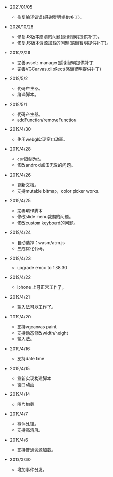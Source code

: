 * 2021/01/05
  * 修复编译错误(感谢智明提供补丁)。

* 2020/10/28
  * 修复JS版本崩溃的问题(感谢智明提供补丁)。
  * 修复JS版本资源加载的问题(感谢智明提供补丁)。

* 2019/7/26
  * 完善assets manager(感谢智明提供补丁)
  * 完善VGCanvas.clipRect(感谢智明提供补丁)

* 2019/5/2
  * 代码产生器。
  * 编译脚本。

* 2019/5/1
  * 代码产生器。
  * addFunction/removeFunction

* 2019/4/30
  * 使用webgl实现窗口动画。

* 2019/4/28
  * dpr限制为2。
  * 修改android点击无效的问题。

* 2019/4/26
  * 更新文档。
  * 支持mutable bitmap，color picker works.

* 2019/4/25
  * 完善编译脚本
  * 修改slide menu裁剪的问题。
  * 修改custom keyboard的问题。

* 2019/4/24
  * 自动选择：wasm/asm.js
  * 生成优化代码。

* 2019/4/23
  * upgrade emcc to 1.38.30

* 2019/4/22
  * iphone 上可正常工作了。

* 2019/4/21
  * 输入法可以工作了。

* 2019/4/20
  * 支持vgcanvas paint.
  * 支持动态修改width/height
  * 输入法。

* 2019/4/16
  * 支持date time

* 2019/4/15
  * 重新实现构建脚本
  * 窗口动画

* 2019/4/14
  * 图片加载

* 2019/4/7
  * 事件处理。
  * 支持高清屏。

* 2019/4/6
  * 支持普通资源加载。
    
* 2019/3/30
  * 增加事件分发。
